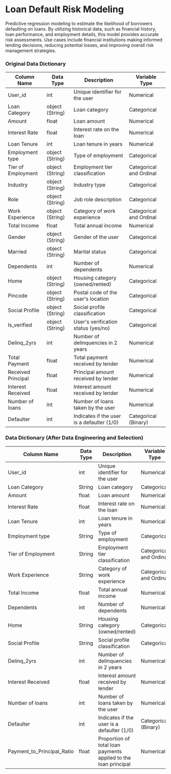 # Loan Default Risk Modeling
Predictive regression modeling to estimate the likelihood of borrowers defaulting on loans. By utilizing historical data, such as financial history, loan performance, and employment details, this model provides accurate risk assessments. Use cases include financial institutions making informed lending decisions, reducing potential losses, and improving overall risk management strategies.

### Original Data Dictionary
| Column Name        | Data Type       | Description                                | Variable Type           |
|--------------------|-----------------|--------------------------------------------|-------------------------|
| User_id            | int             | Unique identifier for the user             | Numerical               |
| Loan Category      | object (String) | Loan category                              | Categorical             |
| Amount             | float           | Loan amount                                | Numerical               |
| Interest Rate      | float           | Interest rate on the loan                  | Numerical               |
| Loan Tenure     | int             | Loan tenure in years                       | Numerical               |
| Employment type    | object (String) | Type of employment                         | Categorical             |
| Tier of Employment | object (String) | Employment tier classification             | Categorical and Ordinal |
| Industry           | object (String) | Industry type                              | Categorical             |
| Role               | object (String) | Job role description                       | Categorical             |
| Work Experience    | object (String) | Category of work experience                | Categorical and Ordinal |
| Total Income  | float           | Total annual income      | Numerical               |
| Gender             | object (String) | Gender of the user                         | Categorical             |
| Married            | object (String) | Marital status                             | Categorical             |
| Dependents         | int             | Number of dependents                       | Numerical               |
| Home               | object (String) | Housing category (owned/rented)            | Categorical             |
| Pincode            | object (String) | Postal code of the user's location         | Categorical             |
| Social Profile     | object (String) | Social profile classification              | Categorical             |
| Is_verified        | object (String) | User's verification status (yes/no)        | Categorical             |
| Delinq_2yrs        | int             | Number of delinquencies in 2 years         | Numerical               |
| Total Payment      | float           | Total payment received by lender           | Numerical               |
| Received Principal | float           | Principal amount received by lender        | Numerical               |
| Interest Received  | float           | Interest amount received by lender         | Numerical               |
| Number of loans    | int             | Number of loans taken by the user          | Numerical               |
| Defaulter          | int             | Indicates if the user is a defaulter (1/0) | Categorical (Binary)    |

### Data Dictionary (After Data Engineering and Selection)
| Column Name        | Data Type       | Description                                | Variable Type           |
|--------------------|-----------------|--------------------------------------------|-------------------------|
| User_id            | int             | Unique identifier for the user             | Numerical               |
| Loan Category      | String | Loan category                              | Categorical             |
| Amount             | float           | Loan amount                                | Numerical               |
| Interest Rate      | float           | Interest rate on the loan                  | Numerical               |
| Loan Tenure        | int             | Loan tenure in years                       | Numerical               |
| Employment type    | String | Type of employment                         | Categorical             |
| Tier of Employment | String | Employment tier classification             | Categorical and Ordinal |
| Work Experience    | String | Category of work experience                | Categorical and Ordinal |
| Total Income       | float           | Total annual income                        | Numerical               |
| Dependents         | int             | Number of dependents                       | Numerical               |
| Home               | String | Housing category (owned/rented)            | Categorical             |
| Social Profile     | String | Social profile classification              | Categorical             |
| Delinq_2yrs        | int             | Number of delinquencies in 2 years         | Numerical               |
| Interest Received  | float           | Interest amount received by lender         | Numerical               |
| Number of loans    | int             | Number of loans taken by the user          | Numerical               |
| Defaulter          | int             | Indicates if the user is a defaulter (1/0) | Categorical (Binary)    |
| Payment_to_Principal_Ratio          | float            | Proportion of total loan payments applied to the loan principal | Numerical    |

